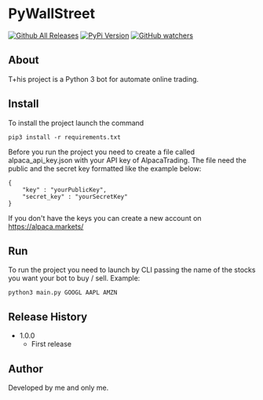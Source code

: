 # PyWallStreet
[![Github All Releases](https://img.shields.io/github/downloads/atom/atom/total.svg?style=flat)]()
[![PyPi Version](https://img.shields.io/pypi/v/yt2mp3.svg)](https://pypi.python.org/pypi/yt2mp3/)
[![GitHub watchers](https://img.shields.io/github/watchers/badges/shields.svg?style=social&label=Watch&style=plastic)]()
## About
T+his project is a Python 3 bot for automate online trading.

## Install
To install the project launch the command 
```
pip3 install -r requirements.txt
```
Before you run the project you need to create a file called alpaca_api_key.json with your API key of AlpacaTrading. 
The file need the public and the secret key formatted like the example below:
```
{
    "key" : "yourPublicKey",
    "secret_key" : "yourSecretKey"
}
```
If you don't have the keys you can create a new account on https://alpaca.markets/

## Run 
To run the project you need to launch by CLI passing the name of the stocks you want your bot to buy / sell. Example:
```
python3 main.py GOOGL AAPL AMZN
```

## Release History
 * 1.0.0 
    * First release

## Author
Developed by me and only me.